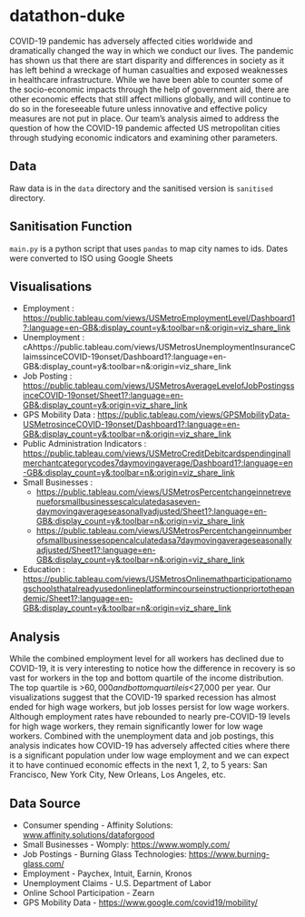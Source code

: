 # datathon-duke
COVID-19 pandemic has adversely affected cities worldwide and dramatically changed the way in which we conduct our lives. The pandemic has shown us that there are start disparity and differences in society as it has left behind a wreckage of human casualties and exposed weaknesses in healthcare infrastructure. While we have been able to counter some of the socio-economic impacts through the help of government aid, there are other economic effects that still affect millions globally, and will continue to do so in the foreseeable future unless innovative and effective policy measures are not put in place. Our team’s analysis aimed to address the question of how the COVID-19 pandemic affected US metropolitan cities through studying economic indicators and examining other parameters.

## Data
Raw data is in the `data` directory and the sanitised version is `sanitised` directory.

## Sanitisation Function
`main.py` is a python script that uses `pandas` to map city names to ids. Dates were converted to ISO using Google Sheets

## Visualisations 
- Employment : https://public.tableau.com/views/USMetroEmploymentLevel/Dashboard1?:language=en-GB&:display_count=y&:toolbar=n&:origin=viz_share_link
- Unemployment : cAhttps://public.tableau.com/views/USMetrosUnemploymentInsuranceClaimssinceCOVID-19onset/Dashboard1?:language=en-GB&:display_count=y&:toolbar=n&:origin=viz_share_link
- Job Posting : https://public.tableau.com/views/USMetrosAverageLevelofJobPostingssinceCOVID-19onset/Sheet1?:language=en-GB&:display_count=y&:origin=viz_share_link
- GPS Mobility Data : https://public.tableau.com/views/GPSMobilityData-USMetrosinceCOVID-19onset/Dashboard1?:language=en-GB&:display_count=y&:toolbar=n&:origin=viz_share_link
- Public Administration Indicators : https://public.tableau.com/views/USMetroCreditDebitcardspendinginallmerchantcategorycodes7daymovingaverage/Dashboard1?:language=en-GB&:display_count=y&:toolbar=n&:origin=viz_share_link
- Small Businesses :  
    - https://public.tableau.com/views/USMetrosPercentchangeinnetrevenueforsmallbusinessescalculatedasaseven-daymovingaverageseasonallyadjusted/Sheet1?:language=en-GB&:display_count=y&:toolbar=n&:origin=viz_share_link
    - https://public.tableau.com/views/USMetrosPercentchangeinnumberofsmallbusinessesopencalculatedasa7daymovingaverageseasonallyadjusted/Sheet1?:language=en-GB&:display_count=y&:toolbar=n&:origin=viz_share_link
- Education : https://public.tableau.com/views/USMetrosOnlinemathparticipationamogschoolsthatalreadyusedonlineplatformincourseinstructionpriortothepandemic/Sheet1?:language=en-GB&:display_count=y&:toolbar=n&:origin=viz_share_link

## Analysis 
While the combined employment level for all workers has declined due to COVID-19, it is very interesting to notice how the difference in recovery is so vast for workers in the top and bottom quartile of the income distribution. The top quartile is >$60,000 and bottom quartile is <$27,000 per year. Our visualizations suggest that the COVID-19 sparked recession has almost ended for high wage workers, but job losses persist for low wage workers. Although employment rates have rebounded to nearly pre-COVID-19 levels for high wage workers, they remain significantly lower for low wage workers. Combined with the unemployment data and job postings, this analysis indicates how COVID-19 has adversely affected cities where there is a significant population under low wage employment and we can expect it to have continued economic effects in the next 1, 2, to 5 years: San Francisco, New York City, New Orleans, Los Angeles, etc.

## Data Source
- Consumer spending - Affinity Solutions: www.affinity.solutions/dataforgood 
- Small Businesses - Womply: https://www.womply.com/ 
- Job Postings - Burning Glass Technologies: https://www.burning-glass.com/ 
- Employment - Paychex, Intuit, Earnin, Kronos
- Unemployment Claims - U.S. Department of Labor
- Online School Participation - Zearn
- GPS Mobility Data - https://www.google.com/covid19/mobility/ 

